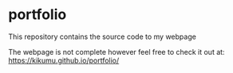 # portfolio
This repository contains the source code to my webpage

The webpage is not complete however feel free to check it out at: https://kikumu.github.io/portfolio/
